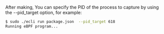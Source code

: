 After making, You can specify the PID of the process to capture by using the --pid_target option, for example:

```bash
$ sudo ./ecli run package.json  --pid_target 618
Running eBPF program...
```

